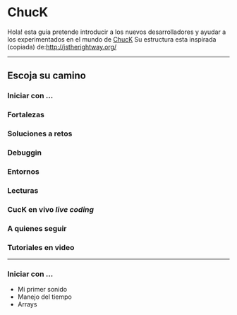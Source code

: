 ChucK
=================

Hola! esta guia pretende introducir a los nuevos desarrolladores y ayudar a los experimentados en el mundo de [ChucK](http://chuck.cs.princeton.edu/)
Su estructura esta inspirada (copiada) de:http://jstherightway.org/

---
## Escoja su camino

### Iniciar con ...
### Fortalezas
### Soluciones a retos 
### Debuggin
### Entornos
### Lecturas
### CucK en vivo *live coding*
### A quienes seguir
### Tutoriales en video

---

### Iniciar con ...
* Mi primer sonido
* Manejo del tiempo 
* Arrays
